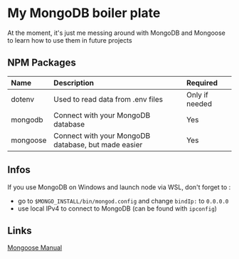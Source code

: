 # My MongoDB boiler plate

At the moment, it's just me messing around with MongoDB and Mongoose to learn how to use them in future projects

## NPM Packages
| Name     | Description                                         | Required       |
|:---------|:----------------------------------------------------|:---------------|
| dotenv   | Used to read data from .env files                   | Only if needed |
| mongodb  | Connect with your MongoDB database                  | Yes            |
| mongoose | Connect with your MongoDB database, but made easier | Yes            |

## Infos
If you use MongoDB on Windows and launch node via WSL, don't forget to :
 + go to `$MONGO_INSTALL/bin/mongod.config` and change `bindIp:` to `0.0.0.0`
 + use local IPv4 to connect to MongoDB (can be found with `ipconfig`)

## Links
[Mongoose Manual](https://mongoosejs.com/docs)